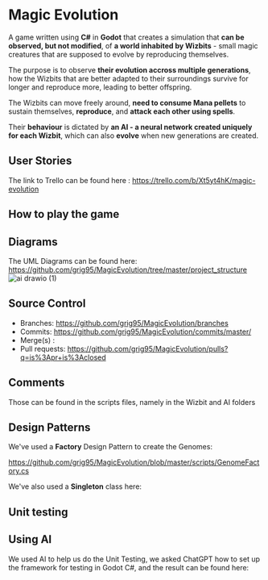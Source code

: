 # Magic Evolution

A game written using **C#** in **Godot** that creates a simulation that **can be observed, but not modified**, of **a world inhabited by Wizbits** - small magic creatures that are supposed to evolve by reproducing themselves.

The purpose is to observe **their evolution accross multiple generations**, how the Wizbits that are better adapted to their surroundings survive for longer and reproduce more, leading to better offspring.

The Wizbits can move freely around, **need to consume Mana pellets** to sustain themselves, **reproduce**, and **attack each other using spells**. 

Their **behaviour** is dictated by **an AI - a neural network created uniquely for each Wizbit**, which can also **evolve** when new generations are created.

## User Stories 
The link to Trello can be found here : https://trello.com/b/Xt5yt4hK/magic-evolution

## How to play the game


## Diagrams
The UML Diagrams can be found here: https://github.com/grig95/MagicEvolution/tree/master/project_structure
![ai drawio (1)](https://github.com/grig95/MagicEvolution/assets/119175350/d2ff6c55-b1b4-4cf8-86a8-0e8afc0d548f)

## Source Control
 - Branches: https://github.com/grig95/MagicEvolution/branches
 - Commits: https://github.com/grig95/MagicEvolution/commits/master/
 - Merge(s) : 
 - Pull requests: https://github.com/grig95/MagicEvolution/pulls?q=is%3Apr+is%3Aclosed

## Comments
Those can be found in the scripts files, namely in the Wizbit and AI folders

## Design Patterns
We've used a **Factory** Design Pattern to create the Genomes:

https://github.com/grig95/MagicEvolution/blob/master/scripts/GenomeFactory.cs

We've also used a **Singleton** class here: 

## Unit testing

## Using AI
We used AI to help us do the Unit Testing, we asked ChatGPT how to set up the framework for testing in Godot C#, and the result can be found here:

